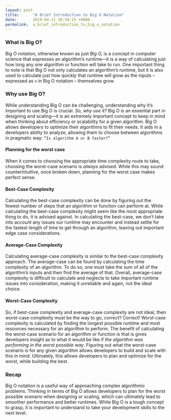```yaml
---
layout: post
title:      "A Brief Introduction to Big O Notation"
date:       2019-04-11 20:59:15 +0000
permalink:  a_brief_introduction_to_big_o_notation
---
```



### What is Big O?

Big O notation, otherwise known as just *Big O,* is a concept in computer science that expresses an algorithm’s runtime—it is a way of calculating just how long any one algorithm or function will take to run. One important thing to note is that Big O not only calculates an algorithm’s runtime, but it is also used to calculate just how quickly that runtime will grow as the inputs – expressed as `n` in Big O notation – themselves grow.

### Why use Big O?

While understanding Big O can be challenging, understanding why it’s important to use Big O is crucial. *So, why use it?* Big O is an essential part in designing and scaling—it is an extremely important concept to keep in mind when thinking about efficiency or scalability for a given algorithm. Big O allows developers to optimize their algorithms to fit their needs. It aids in a developers ability to analyze, allowing them to choose between algorithms in pragmatic way: `“Is algorithm A or B faster?”` 

#### Planning for the worst case

When it comes to choosing the appropriate time complexity route to take, choosing the worst-case scenario is *always* advised. While this may sound counterintuitive, once broken down, planning for the worst case makes perfect sense. 

#### Best-Case Complexity

Calculating the best-case complexity can be done by figuring out the fewest number of steps that an algorithm or function can perform at. While calculating the best-case complexity might seem like the most appropriate thing to do, it is advised against. In calculating the best-case, we don’t take into account any issues our runtime may encounter and instead settle for the fastest length of time to get through an algorithm, leaving out important edge case considerations.

#### Average-Case Complexity

Calculating average-case complexity is similar to the best-case complexity approach. The average-case can be found by calculating the time complexity of an algorithm. To do so, one must take the sum of all of the algorithm’s inputs and then find the average of that. Overall, average-case complexity is difficult to calculate and neglects to take important runtime issues into consideration, making it unreliable and again, not the ideal choice.  

#### Worst-Case Complexity

So, if best-case complexity and average-case complexity are not ideal, then worst-case complexity must be the way to go, *correct*? Correct! Worst-case complexity is calculated by finding the longest possible runtime and most resources necessary for an algorithm to perform. The benefit of calculating the worst-case scenario for an algorithm or function is that is gives developers insight as to what it would be like if *the algorithm was performing in the worst possible way*. Figuring out what the worst-case scenario is for any given algorithm allows developers to build and scale with this in mind. Ultimately, this allows developers to plan and optimize for the worst, while building the best. 

### Recap 

Big O notation is a useful way of approaching complex algorithmic problems. Thinking in terms of Big O allows developers to plan for the worst possible scenario when designing or scaling, which can ultimately lead to smoother performance and better runtimes. While Big O is a tough concept to grasp, it is important to understand to take your development skills to the next level.

